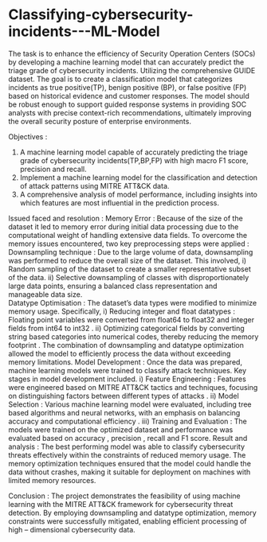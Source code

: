 # Classifying-cybersecurity-incidents---ML-Model
 The task is to enhance the efficiency of Security Operation Centers (SOCs) by developing a machine learning model that can accurately predict the triage grade of cybersecurity incidents. Utilizing the comprehensive GUIDE dataset. The goal is to create a classification model that categorizes incidents as true positive(TP), benign positive (BP), or false positive (FP) based on historical evidence and customer responses. The model should be robust enough to support guided response systems in providing SOC analysts with precise context-rich recommendations, ultimately improving the overall security posture of enterprise environments.

 Objectives :
1.	A machine learning model capable of accurately predicting the triage grade of cybersecurity incidents(TP,BP,FP) with high macro F1 score, precision and recall.
2.	Implement a machine learning model for the classification and detection of attack patterns using MITRE ATT&CK data.
3.	A comprehensive analysis of model performance, including insights into which features are most influential in the prediction process. 


Issued faced and resolution :
	Memory Error :
		Because of the size of the dataset it led to memory error during initial data processing due to the computational weight of handling extensive data fields.
To overcome the memory issues encountered, two key preprocessing steps were applied :
Downsampling technique :
	Due to the large volume of data, downsampling was performed to reduce the overall size of the dataset. This involved, 
i)	Random sampling of the dataset to create a smaller representative subset of the data.
ii)	Selective downsampling of classes with disproportionately large data points, ensuring a balanced class representation and manageable data size.  
Datatype Optimisation :
	The dataset’s data types were modified to minimize memory usage. Specifically,
i)	Reducing integer and float datatypes : Floating point variables were converted from float64 to float32 and integer fields from int64 to int32 .
ii)	Optimizing categorical fields by converting string based categories into numerical codes, thereby reducing the memory footprint .
The combination of downsampling and datatype optimization allowed the model to efficiently process the data without exceeding memory limitations.
Model Development : 
	Once the data was prepared, machine learning models were trained to classify attack techniques. Key stages in model development included.
i)	Feature Engineering : Features were engineered based on MITRE ATT&CK tactics and techniques, focusing on distinguishing factors between different types of attacks .
ii)	Model Selection : Various machine learning model were evaluated, including tree based algorithms and neural networks, with an emphasis on balancing accuracy and computational efficiency .
iii)	Training and Evaluation : The models were trained on the optimized dataset and performance was evaluated based on accuracy , precision , recall and F1 score. 
Result and analysis : 
	The best performing model was able to classify cybersecurity threats effectively within the constraints of reduced memory usage. The memory optimization techniques ensured that the model could handle the data without crashes, making it suitable for deployment on machines with limited memory resources. 

Conclusion :
	The project demonstrates the feasibility of using machine learning with the MITRE ATT&CK framework for cybersecurity threat detection. By employing downsampling and datatype optimization, memory constraints were successfully mitigated, enabling efficient processing of high – dimensional cybersecurity data.
